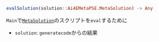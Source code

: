 ```julia
evalSolution(solution::Ai4EMetaPSE.MetaSolution) -> Any

```

`Main`で[`MetaSolution`](@ref)のスクリプトを`eval`するために

  * `solution`: `generatecode`からの結果
